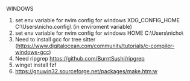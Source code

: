 WINDOWS

1. set env variable for nvim config for windows XDG_CONFIG_HOME C:\Users\nicho\.config\ (in enviroment variable)
2. set env variable for nvim config for windows HOME C:\Users\nicho\
3. Need to install gcc for tree sitter (https://www.digitalocean.com/community/tutorials/c-compiler-windows-gcc)
4. Need ripgrep https://github.com/BurntSushi/ripgrep
5. winget install fzf
6. https://gnuwin32.sourceforge.net/packages/make.htm:w

